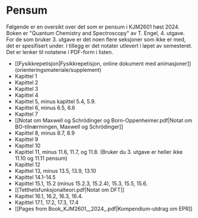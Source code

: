# Pensum

Følgende er en oversikt over det som er pensum i KJM2601 høst 2024. Boken er  "Quantum Chemistry and Spectroscopy" av T. Engel, 4. utgave. For de som bruker 3. utgave er det noen flere seksjoner som ikke er med, det er spesifisert under. I tillegg er det notater utlevert i løpet av semesteret. Det er lenker til notatene i PDF-form i listen.

- [[Fysikkrepetisjon|Fysikkrepetisjon, online dokument med animasjoner]] (orienteringsmateriale/supplement)
- Kapittel 1
- Kapittel 2
- Kapittel 3
- Kapittel 4
- Kapittel 5, minus kapittel 5.4, 5.9. 
- Kapittel 6, minus 6.5, 6.6
- Kapittel 7
- [[Notat om Maxwell og Schrödinger og Born-Oppenheimer.pdf|Notat om BO-tilnærmingen, Maxwell og Schrödinger]]
- Kapittel 8, minus 8.7, 8.9
- Kapittel 9
- Kapittel 10
- Kapittel 11, minus 11.6, 11.7, og 11.8. (Bruker du 3. utgave er heller ikke 11.10 og 11.11 pensum)
- Kapittel 12
- Kapittel 13, minus 13.5, 13.9, 13.10 
- Kapittel 14.1-14.5
- Kapittel 15.1, 15.2 (minus 15.2.3, 15.2.4), 15.3, 15.5, 15.6. 
- [[Tetthetsfunksjonalteori.pdf|Notat om DFT]]
- Kapittel 16.1, 16.2, 16.3, 16.4. 
- Kapittel 17.1, 17.2, 17.3, 17.4
- [[Pages from Book_KJM2601__2024_.pdf|Kompendium-utdrag om EPR]]
